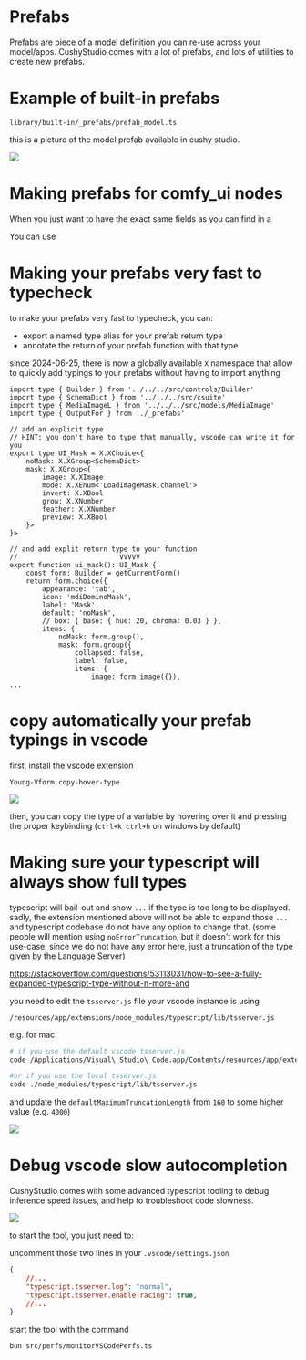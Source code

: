 # Prefabs


Prefabs are piece of a model definition you can re-use across your model/apps.
CushyStudio comes with a lot of prefabs, and lots of utilities to create new prefabs.

# Example of built-in prefabs

`library/built-in/_prefabs/prefab_model.ts`

this is a picture of the model prefab available in cushy studio.

![](https://cushy.fra1.cdn.digitaloceanspaces.com/rvion/f496643b645444236c4da8686f424d9a38668e41.jpg)



# Making prefabs for comfy_ui nodes

When you just want to have the exact same fields as you can find in a

You can use

# Making your prefabs very fast to typecheck


to make your prefabs very fast to typecheck, you can:
- export a named type alias for your prefab return type
- annotate the return of your prefab function with that type

since 2024-06-25, there is now a globally available `X` namespace that allow to
quickly add typings to your prefabs without having to import anything


```tsx
import type { Builder } from '../../../src/controls/Builder'
import type { SchemaDict } from '../../../src/csuite'
import type { MediaImageL } from '../../../src/models/MediaImage'
import type { OutputFor } from './_prefabs'

// add an explicit type
// HINT: you don't have to type that manually, vscode can write it for you
export type UI_Mask = X.XChoice<{
    noMask: X.XGroup<SchemaDict>
    mask: X.XGroup<{
        image: X.XImage
        mode: X.XEnum<'LoadImageMask.channel'>
        invert: X.XBool
        grow: X.XNumber
        feather: X.XNumber
        preview: X.XBool
    }>
}>

// and add explit return type to your function
//                         VVVVV
export function ui_mask(): UI_Mask {
    const form: Builder = getCurrentForm()
    return form.choice({
        appearance: 'tab',
        icon: 'mdiDominoMask',
        label: 'Mask',
        default: 'noMask',
        // box: { base: { hue: 20, chroma: 0.03 } },
        items: {
            noMask: form.group(),
            mask: form.group({
                collapsed: false,
                label: false,
                items: {
                    image: form.image({}),
...

```


# copy automatically your prefab typings in vscode

first, install the vscode extension

`Young-Vform.copy-hover-type`

![](https://cushy.fra1.cdn.digitaloceanspaces.com/rvion/995dd74a590834c97303b14d07fec6450e2b3cfa.jpg)


then, you can copy the type of a variable by hovering over it and pressing the proper keybinding (`ctrl+k ctrl+h` on windows by default)

# Making sure your typescript will always show full types

typescript will bail-out and show `...` if the type is too long to be displayed.
sadly, the extension mentioned above will not be able to expand those `...` and
typescript codebase do not have any option to change that. (some people will mention using `noErrorTruncation`, but it doesn't work for this use-case, since we do not have any error here, just a truncation of the type given by the Language Server)

https://stackoverflow.com/questions/53113031/how-to-see-a-fully-expanded-typescript-type-without-n-more-and

you need to edit the `tsserver.js` file your vscode instance is using

```
/resources/app/extensions/node_modules/typescript/lib/tsserver.js
```

e.g. for mac

```sh
# if you use the default vscode tsserver.js
code /Applications/Visual\ Studio\ Code.app/Contents/resources/app/extensions/node_modules/typescript/lib/tsserver.js

#or if you use the local tsserver.js
code ./node_modules/typescript/lib/tsserver.js

```

and update the `defaultMaximumTruncationLength` from `160` to some higher value (e.g. `4000`)

![](https://cushy.fra1.cdn.digitaloceanspaces.com/rvion/e08647c65c92af799acc84d1e7b944f3469ce444.jpg)


# Debug vscode slow autocompletion

CushyStudio comes with some advanced typescript tooling to debug
inference speed issues, and help to troubleshoot code slowness.


![](https://cushy.fra1.cdn.digitaloceanspaces.com/rvion/991a1e9552932f051abae65015e002e455f352ac.jpg
)

to start the tool, you just need to:

uncomment those two lines in your `.vscode/settings.json`


```json
{
    //...
    "typescript.tsserver.log": "normal",
    "typescript.tsserver.enableTracing": true,
    //...
}
```

start the tool with the command

```shell
bun src/perfs/monitorVSCodePerfs.ts
```
